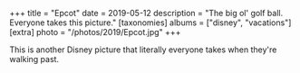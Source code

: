 +++
title = "Epcot"
date = 2019-05-12
description = "The big ol' golf ball. Everyone takes this picture."
[taxonomies]
albums = ["disney", "vacations"]
[extra]
photo = "/photos/2019/Epcot.jpg"
+++

This is another Disney picture that literally everyone takes when they're walking past.
